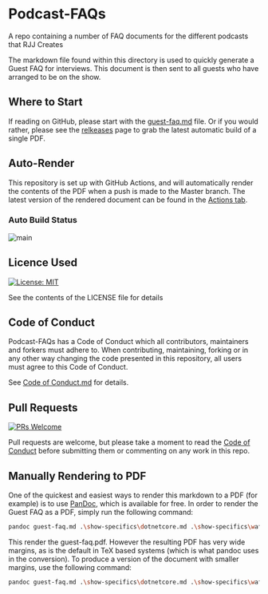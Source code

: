 # Podcast-FAQs

A repo containing a number of FAQ documents for the different podcasts that RJJ Creates

The markdown file found within this directory is used to quickly generate a Guest FAQ for interviews. This document is then sent to all guests who have arranged to be on the show.

## Where to Start

If reading on GitHub, please start with the [guest-faq.md](./guest-faq.md) file. Or if you would rather, please see the [relkeases](https://github.com/jamie-taylor-rjj/Podcast-FAQs/releases) page to grab the latest automatic build of a single PDF.

## Auto-Render

This repository is set up with GitHub Actions, and will automatically render the contents of the PDF when a push is made to the Master branch. The latest version of the rendered document can be found in the [Actions tab](/actions).

### Auto Build Status

![main](https://github.com/jamie-taylor-rjj/Podcast-FAQs/workflows/main/badge.svg?branch=master)

## Licence Used

[![License: MIT](https://img.shields.io/badge/License-MIT-yellow.svg)](https://opensource.org/licenses/MIT)

See the contents of the LICENSE file for details

## Code of Conduct

Podcast-FAQs has a Code of Conduct which all contributors, maintainers and forkers must adhere to. When contributing, maintaining, forking or in any other way changing the code presented in this repository, all users must agree to this Code of Conduct.

See [Code of Conduct.md](CODE_OF_CONDUCT.md) for details.

## Pull Requests

[![PRs Welcome](https://img.shields.io/badge/PRs-welcome-brightgreen.svg?style=flat-square)](http://makeapullrequest.com)

Pull requests are welcome, but please take a moment to read the [Code of Conduct](CODE_OF_CONDUCT.md) before submitting them or commenting on any work in this repo.

## Manually Rendering to PDF

One of the quickest and easiest ways to render this markdown to a PDF (for example) is to use [PanDoc](https://pandoc.org/), which is available for free. In order to render the Guest FAQ as a PDF, simply run the following command:

``` bash
pandoc guest-faq.md .\show-specifics\dotnetcore.md .\show-specifics\wafflingtaylors.md --pdf-engine=xelatex -o guest-faq.pdf --toc
```

This render the guest-faq.pdf. However the resulting PDF has very wide margins, as is the default in TeX based systems (which is what pandoc uses in the conversion). To produce a version of the document with smaller margins, use the following command:

``` bash
pandoc guest-faq.md .\show-specifics\dotnetcore.md .\show-specifics\wafflingtaylors.md --pdf-engine=xelatex -V geometry:"top=2cm, bottom=1.5cm, left=2cm, right=2cm" -o guest-faq.pdf --toc
```